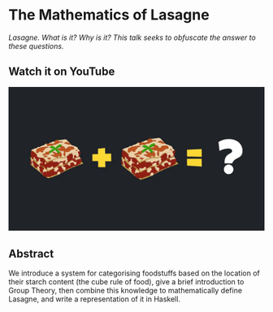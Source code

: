 # The Mathematics of Lasagne

*Lasagne. What is it? Why is it? This talk seeks to obfuscate the answer to these questions.*

## Watch it on YouTube

[![Watch the video](images/youtube_thumbnail.jpg)](https://youtu.be/9l9hcSIAAtM)

## Abstract

We introduce a system for categorising foodstuffs based on the location of their starch content (the cube rule of food), give a brief introduction to Group Theory, then combine this knowledge to mathematically define Lasagne, and write a representation of it in Haskell.
